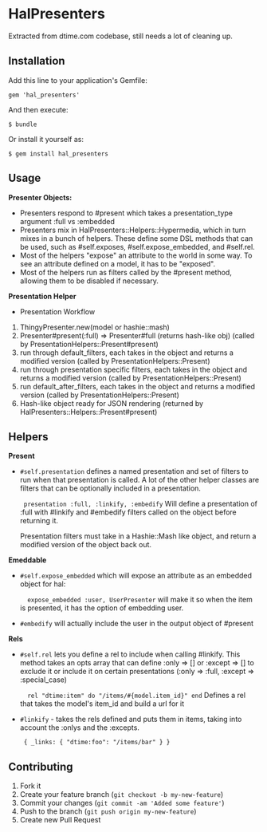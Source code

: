 # HalPresenters

Extracted from dtime.com codebase, still needs a lot of cleaning up.


## Installation

Add this line to your application's Gemfile:

    gem 'hal_presenters'

And then execute:

    $ bundle

Or install it yourself as:

    $ gem install hal_presenters

## Usage


**Presenter Objects:**
* Presenters respond to #present which takes a presentation\_type argument :full vs :embedded
* Presenters mix in HalPresenters::Helpers::Hypermedia, which in turn mixes in a bunch of helpers. These define some DSL methods that can be used, such as #self.exposes, #self.expose\_embedded, and #self.rel.
* Most of the helpers "expose" an attribute to the world in some way. To see an attribute defined on a model, it has to be "exposed".
* Most of the helpers run as filters called by the #present method, allowing them to be disabled if necessary.


**Presentation Helper**
* Presentation Workflow

1. ThingyPresenter.new(model or hashie::mash)
2. Presenter#present(:full)
  => Presenter#full  (returns hash-like obj)  (called by PresentationHelpers::Present#present)
3. run through default\_filters, each takes in the object and returns a modified version (called by PresentationHelpers::Present)
4. run through presentation specific filters, each takes in the object and returns a modified version (called by PresentationHelpers::Present)
5. run default_after_filters, each takes in the object and returns a modified version (called by PresentationHelpers::Present)
6. Hash-like object ready for JSON rendering (returned by HalPresenters::Helpers::Present#present)

Helpers
-----------------------------

**Present**

* `#self.presentation` defines a named presentation and set of filters to run when that presentation is called. A lot of the other helper classes are filters that can be optionally included in a presentation.

  `  presentation :full, :linkify, :embedify
  `
  Will define a presentation of :full with #linkify and #embedify filters called on the object before returning it.

  Presentation filters must take in a Hashie::Mash like object, and return a modified version of the object back out.


**Emeddable**

* `#self.expose_embedded` which will expose an attribute as an embedded object for hal:

   `   expose_embedded :user, UserPresenter
   `
  will make it so when the item is presented, it has the option of embedding user.

* `#embedify` will actually include the user in the output object of #present

**Rels**

* `#self.rel` lets you define a rel to include when calling #linkify. This method takes an opts array that can define :only => [] or :except => [] to exclude it or include it on certain presentations (:only => :full, :except => :special\_case)

  `   rel "dtime:item" do
     "/items/#{model.item_id}"
   end
  `
  Defines a rel that takes the model's item\_id and build a url for it

* `#linkify` - takes the rels defined and puts them in items, taking into account the :onlys and the :excepts.

  `  {
    _links: {
      "dtime:foo": "/items/bar"
    }
  }
  `
## Contributing

1. Fork it
2. Create your feature branch (`git checkout -b my-new-feature`)
3. Commit your changes (`git commit -am 'Added some feature'`)
4. Push to the branch (`git push origin my-new-feature`)
5. Create new Pull Request
